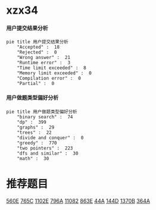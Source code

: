 # xzx34

<!-- tabs:start -->



#### **用户提交结果分析**

```mermaid
pie title 用户提交结果分析
    "Accepted" :  18
    "Rejected" :  0
    "Wrong answer" :  21
    "Runtime error" :  3
    "Time limit exceeded" :  8
    "Memory limit exceeded" :  0
    "Compilation error" :  0
    "Partial" :  0
```

#### **用户做题类型偏好分析**

```mermaid
pie title 用户做题类型偏好分析
    "binary search" :  74
    "dp" :  399
    "graphs" :  29
    "trees" :  22
    "divide and conquer" :  0
    "greedy" :  770
    "two pointers" :  223
    "dfs and similar" :  30
    "math" :  30
```



<!-- tabs:end -->
# 推荐题目
[560E](https://codeforces.com/contest/560/problem/E)
[765C](https://codeforces.com/contest/765/problem/C)
[1102E](https://codeforces.com/contest/1102/problem/E)
[796A](https://codeforces.com/contest/796/problem/A)
[11082](https://codeforces.com/contest/1108/problem/2)
[863E](https://codeforces.com/contest/863/problem/E)
[44A](https://codeforces.com/contest/44/problem/A)
[144D](https://codeforces.com/contest/144/problem/D)
[1370B](https://codeforces.com/contest/1370/problem/B)
[364A](https://codeforces.com/contest/364/problem/A)
